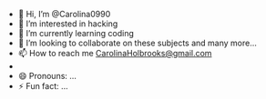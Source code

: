 - 👋 Hi, I’m @Carolina0990
- 👀 I’m interested in hacking 
- 🌱 I’m currently learning coding
- 💞️ I’m looking to collaborate on these subjects and many more...
- 📫 How to reach me CarolinaHolbrooks@gmail.com
- 
- 😄 Pronouns: ...
- ⚡ Fun fact: ...

<!---
Carolina0990/Carolina0990 is a ✨ special ✨ repository because its `README.md` (this file) appears on your GitHub profile.
You can click the Preview link to take a look at your changes.
--->
